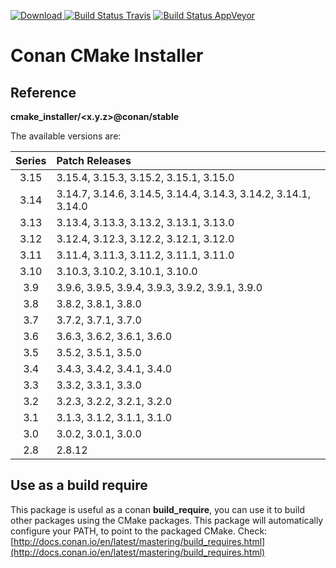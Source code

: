 [![Download](https://api.bintray.com/packages/conan-community/conan/cmake_installer%3Aconan/images/download.svg) ](https://bintray.com/conan-community/conan/cmake_installer%3Aconan/_latestVersion)
[![Build Status Travis](https://travis-ci.org/conan-community/conan-cmake-installer.svg)](https://travis-ci.org/conan-community/conan-cmake-installer)
[![Build Status AppVeyor](https://ci.appveyor.com/api/projects/status/github/conan-community/conan-cmake-installer?svg=true)](https://ci.appveyor.com/project/ConanCIintegration/conan-cmake-installer)

# Conan CMake Installer

## Reference

**cmake_installer/<x.y.z>@conan/stable**

The available versions are:

| Series | Patch Releases |
|:------:|:----------------------------------------|
| 3.15 | 3.15.4, 3.15.3, 3.15.2, 3.15.1, 3.15.0 |
| 3.14 | 3.14.7, 3.14.6, 3.14.5, 3.14.4, 3.14.3, 3.14.2, 3.14.1, 3.14.0 |
| 3.13 | 3.13.4, 3.13.3, 3.13.2, 3.13.1, 3.13.0 |
| 3.12 | 3.12.4, 3.12.3, 3.12.2, 3.12.1, 3.12.0 |
| 3.11 | 3.11.4, 3.11.3, 3.11.2, 3.11.1, 3.11.0 |
| 3.10 | 3.10.3, 3.10.2, 3.10.1, 3.10.0 |
| 3.9 | 3.9.6, 3.9.5, 3.9.4, 3.9.3, 3.9.2, 3.9.1, 3.9.0 |
| 3.8 | 3.8.2, 3.8.1, 3.8.0 |
| 3.7 | 3.7.2, 3.7.1, 3.7.0 |
| 3.6 | 3.6.3, 3.6.2, 3.6.1, 3.6.0 |
| 3.5 | 3.5.2, 3.5.1, 3.5.0 |
| 3.4 | 3.4.3, 3.4.2, 3.4.1, 3.4.0 |
| 3.3 | 3.3.2, 3.3.1, 3.3.0 |
| 3.2 | 3.2.3, 3.2.2, 3.2.1, 3.2.0 |
| 3.1 | 3.1.3, 3.1.2, 3.1.1, 3.1.0 |
| 3.0 | 3.0.2, 3.0.1, 3.0.0 |
| 2.8 | 2.8.12 |

## Use as a build require

  This package is useful as a conan **build_require**, you can use it to build other packages using the CMake packages.
  This package will automatically configure your PATH, to point to the packaged CMake.
  Check: [http://docs.conan.io/en/latest/mastering/build_requires.html](http://docs.conan.io/en/latest/mastering/build_requires.html)



